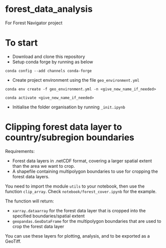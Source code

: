 # forest_data_analysis
For Forest Navigator project

# To start
- Download and clone this repository
- Setup conda forge by running as below

```
conda config --add channels conda-forge
```

- Create project environment using the file `geo_environment.yml`

```
conda env create -f geo_environment.yml -n <give_new_name_if_needed>

conda activate <give_new_name_if_needed>
```

- Initialise the folder organisation by running `_init.ipynb`

# Clipping forest data layer to country/subregion boundaries
Requirements:
- Forest data layers in .netCDF format, covering a larger spatial extent than the area we want to crop.
- A shapefile containing multipolygon boundaries to use for cropping the forest data layers.

You need to import the module `utils` to your notebook, then use the function `clip_array`. Check `notebook/forest_cover.ipynb` for the example.

The function will return:
- `xarray.dataarray` for the forest data layer that is cropped into the specified boundaries/spatial extent
- `geopandas.GeoDataFrame` for the multipolygon boundaries that are used to crop the forest data layer

You can use these layers for plotting, analysis, and to be exported as a GeoTiff.

